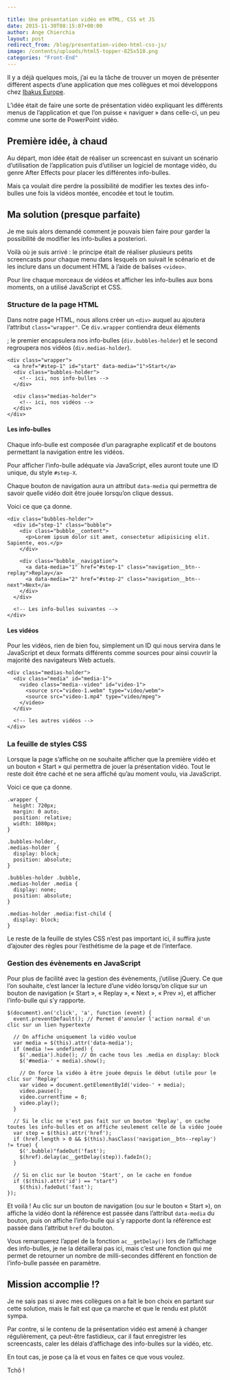 ```yaml
---

title: Une présentation vidéo en HTML, CSS et JS
date: 2015-11-30T08:15:07+00:00
author: Ange Chierchia
layout: post
redirect_from: /blog/presentation-video-html-css-js/
image: /contents/uploads/html5-topper-825x510.png
categories: "Front-End"
---
```

Il y a déjà quelques mois, j&rsquo;ai eu la tâche de trouver un moyen de présenter différent aspects d&rsquo;une application que mes collègues et moi développons chez [Ibakus Europe](https://www.ibakus.com).

L&rsquo;idée était de faire une sorte de présentation vidéo expliquant les différents menus de l&rsquo;application et que l&rsquo;on puisse &laquo;&nbsp;naviguer&nbsp;&raquo; dans celle-ci, un peu comme une sorte de PowerPoint vidéo.<!--more-->

## Première idée, à chaud

Au départ, mon idée était de réaliser un screencast en suivant un scénario d&rsquo;utilisation de l&rsquo;application puis d&rsquo;utiliser un logiciel de montage vidéo, du genre After Effects pour placer les différentes info-bulles.

Mais ça voulait dire perdre la possibilité de modifier les textes des info-bulles une fois la vidéos montée, encodée et tout le toutim.

## Ma solution (presque parfaite)

Je me suis alors demandé comment je pouvais bien faire pour garder la possibilité de modifier les info-bulles a posteriori.

Voilà où je suis arrivé : le principe était de réaliser plusieurs petits screencasts pour chaque menu dans lesquels on suivait le scénario et de les inclure dans un document HTML à l&rsquo;aide de balises `<video>`.

Pour lire chaque morceaux de vidéos et afficher les info-bulles aux bons moments, on a utilisé JavaScript et CSS.

### Structure de la page HTML

Dans notre page HTML, nous allons créer un `<div>` auquel au ajoutera l&rsquo;attribut `class="wrapper"`. Ce `div.wrapper` contiendra deux éléments <div>; le premier encapsulera nos info-bulles (`div.bubbles-holder`) et le second regroupera nos vidéos (`div.medias-holder`).

    <div class="wrapper">
      <a href="#step-1" id="start" data-media="1">Start</a>
      <div class="bubbles-holder">
        <!-- ici, nos info-bulles -->
      </div>

      <div class="medias-holder">
        <!-- ici, nos vidéos -->
      </div>
    </div>

#### Les info-bulles

Chaque info-bulle est composée d&rsquo;un paragraphe explicatif et de boutons permettant la navigation entre les vidéos.
  
Pour afficher l&rsquo;info-bulle adéquate via JavaScript, elles auront toute une ID unique, du style `#step-X`.
  
Chaque bouton de navigation aura un attribut `data-media` qui permettra de savoir quelle vidéo doit être jouée lorsqu&rsquo;on clique dessus.
  
Voici ce que ça donne.

    <div class="bubbles-holder">
      <div id="step-1" class="bubble">
        <div class="bubble__content">
          <p>Lorem ipsum dolor sit amet, consectetur adipisicing elit. Sapiente, eos.</p>
        </div>

        <div class="bubble__navigation">
          <a data-media="1" href="#step-1" class="navigation__btn--replay">Replay</a>
          <a data-media="2" href="#step-2" class="navigation__btn--next">Next</a>
        </div>
      </div>

      <!-- Les info-bulles suivantes -->
    </div>

#### Les vidéos

Pour les vidéos, rien de bien fou, simplement un ID qui nous servira dans le JavaScript et deux formats différents comme sources pour ainsi couvrir la majorité des navigateurs Web actuels.

    <div class="medias-holder">
      <div class="media" id="media-1">
        <video class="media--video" id="video-1">
          <source src="video-1.webm" type="video/webm">
          <source src="video-1.mp4" type="video/mpeg">
        </video>
      </div>

      <!-- les autres vidéos -->
    </div>

### La feuille de styles CSS

Lorsque la page s&rsquo;affiche on ne souhaite afficher que la première vidéo et un bouton &laquo;&nbsp;Start&nbsp;&raquo; qui permettra de jouer la présentation vidéo. Tout le reste doit être caché et ne sera affiché qu&rsquo;au moment voulu, via JavaScript.

Voici ce que ça donne.

    .wrapper {
      height: 720px;
      margin: 0 auto;
      position: relative;
      width: 1080px;
    }

    .bubbles-holder,
    .medias-holder  {
      display: block;
      position: absolute;
    }

    .bubbles-holder .bubble,
    .medias-holder .media {
      display: none;
      position: absolute;
    }

    .medias-holder .media:fist-child {
      display: block;
    }

Le reste de la feuille de styles CSS n&rsquo;est pas important ici, il suffira juste d&rsquo;ajouter des règles pour l&rsquo;esthétisme de la page et de l&rsquo;interface.

### Gestion des évènements en JavaScript

Pour plus de facilité avec la gestion des évènements, j&rsquo;utilise jQuery. Ce que l&rsquo;on souhaite, c&rsquo;est lancer la lecture d&rsquo;une vidéo lorsqu&rsquo;on clique sur un bouton de navigation (&laquo;&nbsp;Start&nbsp;&raquo;, &laquo;&nbsp;Replay&nbsp;&raquo;, &laquo;&nbsp;Next&nbsp;&raquo;, &laquo;&nbsp;Prev&nbsp;&raquo;), et afficher l&rsquo;info-bulle qui s&rsquo;y rapporte.

    $(document).on('click', 'a', function (event) {
      event.preventDefault(); // Permet d'annuler l'action normal d'un clic sur un lien hypertexte

      // On affiche uniquement la vidéo voulue  
      var media = $(this).attr('data-media');
      if (media !== undefined) {
        $('.media').hide(); // On cache tous les .media en display: block
        $('#media-' + media).show();
        
        // On force la vidéo à être jouée depuis le début (utile pour le clic sur 'Replay'
        var video = document.getElementById('video-' + media);
        video.pause();
        video.currentTime = 0;
        video.play();
      }

      // Si le clic ne s'est pas fait sur un bouton 'Replay', on cache toutes les info-bulles et on affiche seulement celle de la vidéo jouée
      var step = $(this).attr('href');
      if (href.length > 0 && $(this).hasClass('navigation__btn--replay') != true) {
        $('.bubble)"fadeOut('fast');
        $(href).delay(ac__getDelay(step)).fadeIn();
      }

      // Si on clic sur le bouton 'Start', on le cache en fondue
      if ($(this).attr('id') == "start")
        $(this).fadeOut('fast');
    });

Et voilà ! Au clic sur un bouton de navigation (ou sur le bouton &laquo;&nbsp;Start&nbsp;&raquo;), on affiche la vidéo dont la référence est passée dans l&rsquo;attribut `data-media` du bouton, puis on affiche l&rsquo;info-bulle qui s&rsquo;y rapporte dont la référence est passée dans l&rsquo;attribut `href` du bouton.

Vous remarquerez l&rsquo;appel de la fonction `ac__getDelay()` lors de l&rsquo;affichage des info-bulles, je ne la détaillerai pas ici, mais c&rsquo;est une fonction qui me permet de retourner un nombre de milli-secondes différent en fonction de l&rsquo;info-bulle passée en paramètre.

## Mission accomplie !?

Je ne sais pas si avec mes collègues on a fait le bon choix en partant sur cette solution, mais le fait est que ça marche et que le rendu est plutôt sympa.

Par contre, si le contenu de la présentation vidéo est amené à changer régulièrement, ça peut-être fastidieux, car il faut enregistrer les screencasts, caler les délais d&rsquo;affichage des info-bulles sur la vidéo, etc.

En tout cas, je pose ça là et vous en faites ce que vous voulez.

Tchô !